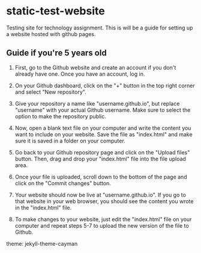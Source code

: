 # static-test-website
Testing site for technology assignment. This is will be a guide for setting up a website hosted with github pages.


## Guide if you're 5 years old

1. First, go to the Github website and create an account if you don't already have one. Once you have an account, log in.

2. On your Github dashboard, click on the "+" button in the top right corner and select "New repository".

3. Give your repository a name like "username.github.io", but replace "username" with your actual Github username. Make sure to select the option to make the repository public.

4. Now, open a blank text file on your computer and write the content you want to include on your website. Save the file as "index.html" and make sure it is saved in a folder on your computer.

5. Go back to your Github repository page and click on the "Upload files" button. Then, drag and drop your "index.html" file into the file upload area.

6. Once your file is uploaded, scroll down to the bottom of the page and click on the "Commit changes" button.

7. Your website should now be live at "username.github.io". If you go to that website in your web browser, you should see the content you wrote in the "index.html" file.

8. To make changes to your website, just edit the "index.html" file on your computer and repeat steps 5-7 to upload the new version of the file to Github.


theme: jekyll-theme-cayman
